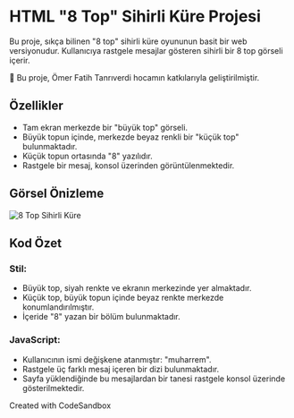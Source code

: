 # HTML "8 Top" Sihirli Küre Projesi

Bu proje, sıkça bilinen "8 top" sihirli küre oyununun basit bir web versiyonudur. Kullanıcıya rastgele mesajlar gösteren sihirli bir 8 top görseli içerir.

🌟 Bu proje, Ömer Fatih Tanrıverdi hocamın katkılarıyla geliştirilmiştir.

## Özellikler

- Tam ekran merkezde bir "büyük top" görseli.
- Büyük topun içinde, merkezde beyaz renkli bir "küçük top" bulunmaktadır.
- Küçük topun ortasında "8" yazılıdır.
- Rastgele bir mesaj, konsol üzerinden görüntülenmektedir.

## Görsel Önizleme

![8 Top Sihirli Küre](https://github.com/muharremosmantopakkaya/HTML-CSS-Basics-Microfon-Yazilim101-Day2/raw/main/img/sence.png)

## Kod Özet

### Stil:
- Büyük top, siyah renkte ve ekranın merkezinde yer almaktadır.
- Küçük top, büyük topun içinde beyaz renkte merkezde konumlandırılmıştır.
- İçeride "8" yazan bir bölüm bulunmaktadır.

### JavaScript:
- Kullanıcının ismi değişkene atanmıştır: "muharrem".
- Rastgele üç farklı mesaj içeren bir dizi bulunmaktadır.
- Sayfa yüklendiğinde bu mesajlardan bir tanesi rastgele konsol üzerinde gösterilmektedir.

Created with CodeSandbox
